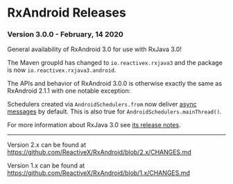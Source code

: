 # RxAndroid Releases #

### Version 3.0.0 - February, 14 2020 ###

General availability of RxAndroid 3.0 for use with RxJava 3.0!

The Maven groupId has changed to `io.reactivex.rxjava3` and the package is now `io.reactivex.rxjava3.android`.

The APIs and behavior of RxAndroid 3.0.0 is otherwise exactly the same as RxAndroid 2.1.1 with one notable exception:

Schedulers created via `AndroidSchedulers.from` now deliver [async messages](https://developer.android.com/reference/android/os/Handler.html#createAsync(android.os.Looper)) by default.
This is also true for `AndroidSchedulers.mainThread()`.

For more information about RxJava 3.0 see [its release notes](https://github.com/ReactiveX/RxJava/releases/tag/v3.0.0).

---

Version 2.x can be found at https://github.com/ReactiveX/RxAndroid/blob/2.x/CHANGES.md

Version 1.x can be found at https://github.com/ReactiveX/RxAndroid/blob/1.x/CHANGES.md
